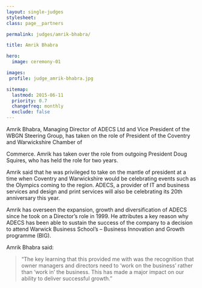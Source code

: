 ```yaml
---
layout: single-judges
stylesheet:
class: page__partners

permalink: judges/amrik-bhabra/

title: Amrik Bhabra

hero:
  image: ceremony-01

images:
 profile: judge_amrik-bhabra.jpg

sitemap:
  lastmod: 2015-06-11
  priority: 0.7
  changefreq: monthly
  exclude: false
---
```


Amrik Bhabra, Managing Director of ADECS Ltd and Vice President of the WBGN Steering Group, has taken on the role of President of the Coventry and Warwickshire Chamber of

Commerce. Amrik has taken over the role from outgoing President Doug Squires, who has held the role for two years.

Amrik said that he was privileged to take on the mantle of president at a time when Coventry and Warwickshire would be celebrating events such as the Olympics coming to the region. ADECS, a provider of IT and business services and design and print services will also be celebrating its 20th anniversary this year.

Amrik has overseen the expansion, growth and diversification of ADECS since he took on a Director&rsquo;s role in 1999. He attributes a key reason why ADECS has been able to sustain the success of the company to a decision to attend Warwick Business School&rsquo;s – Business Innovation and Growth programme (BIG).

Amrik Bhabra said:

> &ldquo;The key learning that this provided me with was the recognition that owner managers and directors need to &lsquo;work on the business&rsquo; rather than &lsquo;work in&rsquo; the business. This has made a major impact on our ability to deliver successful growth.&rdquo;
